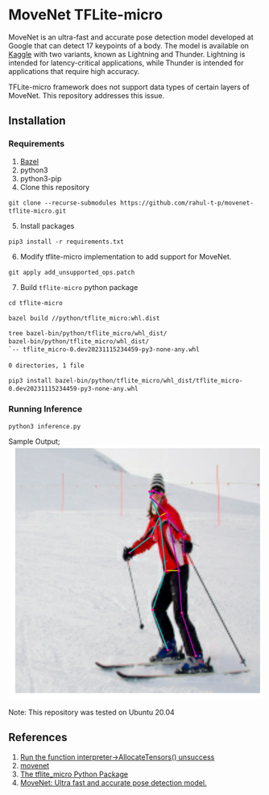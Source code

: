 # MoveNet TFLite-micro

MoveNet is an ultra-fast and accurate pose detection model developed at Google that can detect 17 keypoints of a body. The model is available on [Kaggle](https://www.kaggle.com/models/google/movenet/) with two variants, known as Lightning and Thunder. Lightning is intended for latency-critical applications, while Thunder is intended for applications that require high accuracy.

TFLite-micro framework does not support data types of certain layers of MoveNet. This repository addresses this issue.

## Installation
### Requirements
1. [Bazel](https://bazel.build/install)
2. python3
3. python3-pip
4. Clone this repository
```
git clone --recurse-submodules https://github.com/rahul-t-p/movenet-tflite-micro.git
```
5. Install packages
```
pip3 install -r requirements.txt
```
6. Modify tflite-micro implementation to add support for MoveNet.
```
git apply add_unsupported_ops.patch
```
7. Build `tflite-micro` python package
```
cd tflite-micro
```
```
bazel build //python/tflite_micro:whl.dist
```
```
tree bazel-bin/python/tflite_micro/whl_dist/
bazel-bin/python/tflite_micro/whl_dist/
`-- tflite_micro-0.dev20231115234459-py3-none-any.whl

0 directories, 1 file
```
```
pip3 install bazel-bin/python/tflite_micro/whl_dist/tflite_micro-0.dev20231115234459-py3-none-any.whl
```

### Running Inference
```
python3 inference.py
```
Sample Output;
![Sample Output](output.png)

Note: This repository was tested on Ubuntu 20.04

## References
1. [Run the function interpreter->AllocateTensors() unsuccess](https://github.com/espressif/esp-tflite-micro/issues/30)
2. [movenet](https://www.kaggle.com/models/google/movenet/)
3. [The tflite_micro Python Package](https://github.com/tensorflow/tflite-micro/blob/main/python/tflite_micro/README.md)
4. [MoveNet: Ultra fast and accurate pose detection model.](https://www.tensorflow.org/hub/tutorials/movenet)
